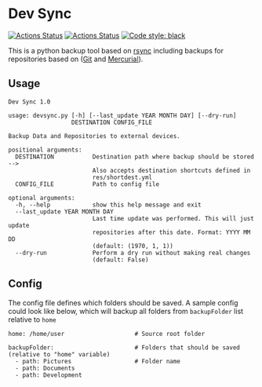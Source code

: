 # Dev Sync

[![Actions Status](https://github.com/hofbi/dev-sync/workflows/CI/badge.svg)](https://github.com/hofbi/dev-sync)
[![Actions Status](https://github.com/hofbi/dev-sync/workflows/CodeQL/badge.svg)](https://github.com/hofbi/dev-sync)
[![Code style: black](https://img.shields.io/badge/code%20style-black-000000.svg)](https://github.com/psf/black)

This is a python backup tool based on [rsync](https://rsync.samba.org/) including backups for repositories based on ([Git](https://git-scm.com/) and [Mercurial](https://www.mercurial-scm.org/)).

## Usage

```shell
Dev Sync 1.0

usage: devsync.py [-h] [--last_update YEAR MONTH DAY] [--dry-run]
                  DESTINATION CONFIG_FILE

Backup Data and Repositories to external devices.

positional arguments:
  DESTINATION           Destination path where backup should be stored -->
                        Also accepts destination shortcuts defined in
                        res/shortdest.yml
  CONFIG_FILE           Path to config file

optional arguments:
  -h, --help            show this help message and exit
  --last_update YEAR MONTH DAY
                        Last time update was performed. This will just update
                        repositories after this date. Format: YYYY MM DD
                        (default: (1970, 1, 1))
  --dry-run             Perform a dry run without making real changes
                        (default: False)
```

## Config

The config file defines which folders should be saved. A sample config could look like below, which will backup all folders from `backupFolder` list relative to `home`

```shell
home: /home/user                    # Source root folder

backupFolder:                       # Folders that should be saved (relative to "home" variable)
  - path: Pictures                  # Folder name
  - path: Documents
  - path: Development
```
